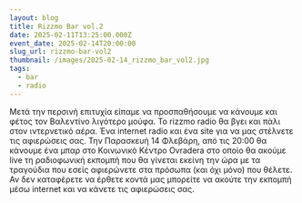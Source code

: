 ```yaml
---
layout: blog
title: Rizzmo Bar vol.2
date: 2025-02-11T13:25:00.000Z
event_date: 2025-02-14T20:00:00
slug_url: rizzmo-bar-vol2
thumbnail: /images/2025-02-14_rizzmo_bar_vol2.jpg
tags:
  - bar
  - radio
---
```

Μετά την περσινή επιτυχία είπαμε να προσπαθήσουμε να κάνουμε και φέτος τον Βαλεντίνο λιγότερο μούφα. Το rizzmo radio θα βγει και πάλι στον ιντερνετικό αέρα. Ένα internet radio και ένα site για να μας στέλνετε τις αφιερώσεις σας. Την Παρασκευή 14 Φλεβάρη, από τις 20:00 θα κάνουμε ένα μπαρ στο Κοινωνικό Κέντρο Ovradera στο οποίο θα ακούμε live τη ραδιοφωνική εκπομπή που θα γίνεται εκείνη την ώρα με τα τραγούδια που εσείς αφιερώνετε στα πρόσωπα (και όχι μόνο) που θέλετε. Αν δεν καταφέρετε να έρθετε κοντά μας μπορείτε να ακούτε την εκπομπή μέσω internet και να κάνετε τις αφιερώσεις σας.
